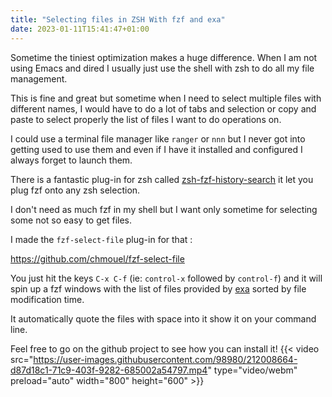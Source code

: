 ```yaml
---
title: "Selecting files in ZSH With fzf and exa"
date: 2023-01-11T15:41:47+01:00
---
```


Sometime the tiniest optimization makes a huge difference. When I am not using
Emacs and dired I usually just use the shell with zsh to do all my file
management.

This is fine and great but sometime when I need to select multiple
files with different names, I would have to do a lot of tabs and selection or
copy and paste to select properly the list of files I want to do operations on.

I could use a terminal file manager like `ranger` or `nnn` but I never got into
getting used to use them and even if I have it installed and configured I always
forget to launch them.

There is a fantastic plug-in for zsh called
[zsh-fzf-history-search](https://github.com/joshskidmore/zsh-fzf-history-search)
it let you plug fzf onto any zsh selection.

I don't need as much fzf in my shell but I want only sometime for selecting some
not so easy to get files.

I made the `fzf-select-file` plug-in for that :

<https://github.com/chmouel/fzf-select-file>

You just hit the keys `C-x C-f` (ie: `control-x` followed by `control-f`) and it
will spin up a fzf windows with the list of files provided by
[exa](https://the.exa.website/) sorted by file modification time.

It automatically quote the files with space into it show it on your command line.

Feel free to go on the github project to see how you can install it!
{{< video src="https://user-images.githubusercontent.com/98980/212008664-d87d18c1-71c9-403f-9282-685002a54797.mp4" type="video/webm" preload="auto" width="800" height="600" >}}
